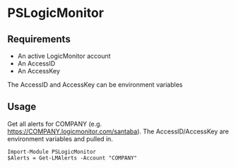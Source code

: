 ﻿# PSLogicMonitor

## Requirements

- An active LogicMonitor account
- An AccessID
- An AccessKey

The AccessID and AccessKey can be environment variables

## Usage

Get all alerts for COMPANY (e.g. https://COMPANY.logicmonitor.com/santaba). The AccessID/AccessKey are environment variables and pulled in.
```
Import-Module PSLogicMonitor
$Alerts = Get-LMAlerts -Account "COMPANY"
```

